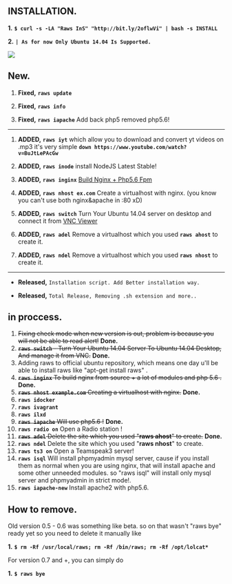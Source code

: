 ## INSTALLATION.

**1.** **``$ curl -s -LA "Raws InS" "http://bit.ly/2oflwVi" | bash -s INSTALL``**

**2.** **``| As for now Only Ubuntu 14.04 Is Supported.``**

![](http://image.prntscr.com/image/931009a8a11543a8bd8c5c1a7a755dc9.png)



## New.

1. **Fixed,** **`raws update`**

2. **Fixed,** **`raws info`**

3. **Fixed,** **`raws iapache`** Add back php5 removed php5.6!

---

1. **ADDED,** **`raws iyt`** which allow you to download and convert yt videos on .mp3 it's very simple 
**`down https://www.youtube.com/watch?v=BuJtLePAcGw`**

2. **ADDED,** **`raws inode`** install NodeJS Latest Stable!

3. **ADDED,** **`raws inginx`** [Build Nginx + Php5.6 Fpm](https://github.com/systemroot/my-nginx)

4. **ADDED,** **`raws nhost ex.com`** Create a virtualhost with nginx. (you know you can't use both nginx&apache in :80 xD)

5. **ADDED,** **`raws switch`** Turn Your Ubuntu 14.04 server on desktop and connect it from [VNC Viewer](https://www.realvnc.com/download/viewer/)

6. **ADDED,** **`raws adel`** Remove a virtualhost which you used **`raws ahost`** to create it.

7. **ADDED,** **`raws ndel`** Remove a virtualhost which you used **`raws nhost`** to create it.

---

* **Released,** `Installation script. Add Better installation way.`

* **Released,** `Total Release, Removing .sh extension and more..`

## in proccess.

1. ~~Fixing check mode when new version is out, problem is because you will not be able to read alert!~~ **Done.**
2. ~~**`raws switch`** - Turn Your Ubuntu 14.04 Server To Ubuntu 14.04 Desktop, And manage it from VNC.~~ **Done.**
3. Adding raws to official ubuntu repository, which means one day u'll be able to install raws like "apt-get install raws" .
4. ~~**`raws inginx`** To build nginx from source + a lot of modules and php 5.6 .~~ **Done.**
5. ~~**`raws nhost example.com`** Creating a virtualhost with nginx.~~ **Done.**
6. **`raws idocker`**
7. **`raws ivagrant`**
8. **`raws ilxd`**
9. ~~**`raws iapache`** Will use php5.6 !~~ **Done.**
10. **`raws radio on`** Open a Radio station !
11. ~~**`raws adel`** Delete the site which you used "**raws ahost**" to create.~~ **Done.**
12. **`raws ndel`** Delete the site which you used "**raws nhost**" to create.
13. **`raws ts3 on`** Open a Teamspeak3 server!
14. **`raws isql`** Will install phpmyadmin mysql server, cause if you install them as normal when you are using nginx, that will install apache and some other unneeded modules. so "raws isql" will install only mysql server and phpmyadmin in strict mode!.
15. **`raws iapache-new`** Install apache2 with php5.6.

## How to remove.
Old version 0.5 - 0.6 was something like beta. 
so on that wasn't "raws bye" ready yet so you need to delete it manually like

**1.** **``$ rm -Rf /usr/local/raws; rm -Rf /bin/raws; rm -Rf /opt/lolcat*``**

For version 0.7 and +, you can simply do

**1.** **``$ raws bye``**
